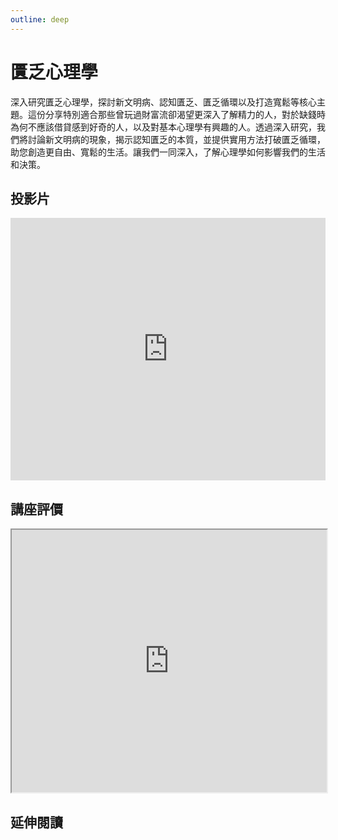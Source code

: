 ```yaml
---
outline: deep
---
```


# 匱乏心理學

深入研究匱乏心理學，探討新文明病、認知匱乏、匱乏循環以及打造寬鬆等核心主題。這份分享特別適合那些曾玩過財富流卻渴望更深入了解精力的人，對於缺錢時為何不應該借貸感到好奇的人，以及對基本心理學有興趣的人。透過深入研究，我們將討論新文明病的現象，揭示認知匱乏的本質，並提供實用方法打破匱乏循環，助您創造更自由、寬鬆的生活。讓我們一同深入，了解心理學如何影響我們的生活和決策。

## 投影片

<iframe src="https://docs.google.com/presentation/d/e/2PACX-1vQOMxzKsjo0S-18dohhv0YykyG3Y3Cxn03MgJOomFNZWOAqwZF5wFnyR9e8e3t5xpKnlMNovViS4mC1/embed?start=false&loop=false&delayms=3000" frameborder="0" width="100%" height="420" allowfullscreen="true" mozallowfullscreen="true"
webkitallowfullscreen="true"
></iframe>

## 講座評價

<iframe src="https://docs.google.com/spreadsheets/d/e/2PACX-1vRvifrIVGU8_0nr3dP5cK9quVEOb2FoBMHAQhnxra1gJIu_Mo1fZ8eDI0UzpWCxvQLdv9hiH4Z_2OGN/pubhtml?widget=true&amp;headers=false"  width="100%" height="420"></iframe>

## 延伸閱讀

<Books :modelValue="bookGroup"></Books>

<script setup>

import Books from '../components/books.vue'
const bookGroup = [
    {
        id: '11100905774',
        name: '匱乏經濟學：為什麼擁有的老是比想要的少？面對匱乏感最強烈的時刻，你該如何做聰明抉擇？',
        desc: `<p>行為經濟學是認知心理學與經濟學的新領域，探討人在什麼認知之下做了什麼決定，不管是在臉書上按了「讚」，還是決定購買（或不買）某個東西，都有心理學的基礎，也有經濟學的意義。《匱乏經濟學》以行為經濟學的最新研究、令人印象深刻的有趣案例，提供了理解的新方式，也告訴個人與組織要如何管理匱乏。</p>`,
    },
    {
        id: '11100977275',
        name: '直覺陷阱：擺脫認知偏誤，擁有理性又感性的30個超強心理素質',
        desc: `<p>你的直覺充滿陷阱！
個人的認知偏誤，在在都影響到我們對外界人事物的判斷，
一旦判斷失準，可能就會造成生活素質受到影響，甚至影響到心理健康度。
本書30個章節當中所提出的各種效應與現象，幾乎都是現代人常常會犯的認知偏誤。
認知偏誤本身並不可怕，可怕的是大家不知道自己具有認知偏誤。</p>`,
    },
    {
        id: '11101019425',
        name: '你不可不知的關於金錢的那些事：顛覆常識的金錢心理學',
        desc: `<p>你知道｢數過鈔票的手比較不怕燙」「收到髒錢讓人容易做壞事」嗎？
                這不是生活雜學，而是全球一流媒體爭相報導的實驗結論！
                讓備受國際推崇的心理學家告訴你，金錢不只是交易工具，
                更會牽動我們的情緒、人際關係、行為和決策……
                你怎樣看待錢，就會得到怎樣的人生。</p>`,
    },
]
</script>
